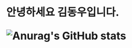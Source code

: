 <h1> 안녕하세요 김동우입니다. 
 
![Anurag's GitHub stats](https://github-readme-stats.vercel.app/api?username=dang-woo&show_icons=true)
